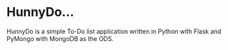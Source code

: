 # HunnyDo...
HunnyDo is a simple To-Do list application written in Python with Flask and PyMongo with MongoDB as the ODS.

[logo]: https://github.com/vhajdari/hunnydo/blob/master/app/static/img/winnie.jpg
[logo]: https://github.com/adam-p/markdown-here/raw/master/src/common/images/icon48.png "Logo Title Text 2"
